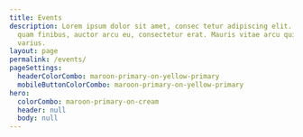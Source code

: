 ```yaml
---
title: Events
description: Lorem ipsum dolor sit amet, consec tetur adipiscing elit. Vivamuset
  quam finibus, auctor arcu eu, consectetur erat. Mauris vitae arcu quis nunc
  varius.
layout: page
permalink: /events/
pageSettings:
  headerColorCombo: maroon-primary-on-yellow-primary
  mobileButtonColorCombo: maroon-primary-on-yellow-primary
hero:
  colorCombo: maroon-primary-on-cream
  header: null
  body: null
---
```

